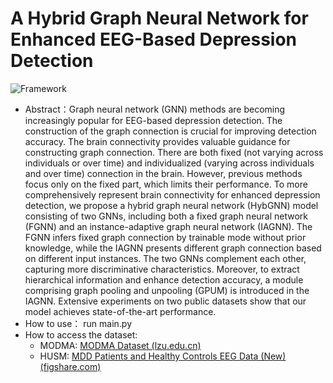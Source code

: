 # A Hybrid Graph Neural Network for Enhanced EEG-Based Depression Detection 

![Framework](D:\A4_EEG_depression\paper-write\Framework.jpg)

- Abstract：Graph neural network (GNN) methods are becoming increasingly popular for EEG-based depression detection. The construction of the graph connection is crucial for improving detection accuracy. The brain connectivity provides valuable guidance for constructing graph connection. There are both fixed (not varying across individuals or over time) and individualized (varying across individuals and over time) connection in the brain. However, previous methods focus only on the fixed part, which limits their performance. To more comprehensively represent brain connectivity for enhanced depression detection, we propose a hybrid graph neural network (HybGNN) model consisting of two GNNs, including both a fixed graph neural network (FGNN) and an instance-adaptive graph neural network (IAGNN). The FGNN infers fixed graph connection by trainable mode without prior knowledge, while the IAGNN presents different graph connection based on different input instances. The two GNNs complement each other, capturing more discriminative characteristics. Moreover, to extract hierarchical information and enhance detection accuracy, a module comprising graph pooling and unpooling (GPUM) is introduced in the IAGNN. Extensive experiments on two public datasets show that our model achieves state-of-the-art performance.
- How to use： run main.py
- How to access the dataset:
	- MODMA: [MODMA Dataset (lzu.edu.cn)](https://modma.lzu.edu.cn/data/index/)
	- HUSM: [MDD Patients and Healthy Controls EEG Data (New) (figshare.com)](https://figshare.com/articles/dataset/EEG_Data_New/4244171)